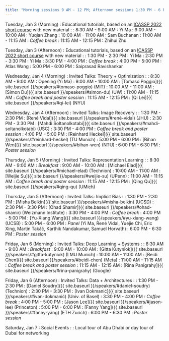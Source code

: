 ```yaml
---
title: "Morning sessions 9 AM - 12 PM; Afternoon sessions 1:30 PM - 6 PM"
---
```


Tuesday, Jan 3 (Morning)
: Educational tutorials, based on an [ICASSP 2022 short course](https://highdimdata-lowdimmodels-tutorial.github.io/) with new material
   : 
: 8:30 AM - 9:00 AM
   : Yi Ma
: 9:00 AM - 10:00 AM
   : Yuqian Zhang
: 10:00 AM - 11:00 AM
   : Sam Buchanan
: 11:00 AM - 11:15 AM
   : *Coffee break*
: 11:15 AM - 12:15 PM
   : Zhihui Zhu


Tuesday, Jan 3 (Afternoon)
: Educational tutorials, based on an [ICASSP 2022 short course](https://highdimdata-lowdimmodels-tutorial.github.io/) with new material
   : 
: 1:30 PM - 2:30 PM
   : Yi Ma
: 2:30 PM - 3:30 PM
   : Yi Ma
: 3:30 PM - 4:00 PM
   : *Coffee break*
: 4:00 PM - 5:00 PM
   : Atlas Wang
: 5:00 PM - 6:00 PM
   : Saiprasad Ravishankar

Wednesday, Jan 4 (Morning)
: Invited Talks: Theory + Optimization
   : 
: 8:30 AM - 9:00 AM
   : Opening (Yi Ma)
: 9:00 AM - 10:00 AM
   : [Tomaso Poggio]({{ site.baseurl }}/speakers/#tomaso-poggio) (MIT)
: 10:00 AM - 11:00 AM
   : [Simon Du]({{ site.baseurl }}/speakers/#simon-du) (UW)
: 11:00 AM - 11:15 AM
   : *Coffee break and poster session*
: 11:15 AM - 12:15 PM
   : [Qi Lei]({{ site.baseurl }}/speakers/#qi-lei) (NYU)

Wednesday, Jan 4 (Afternoon)
: Invited Talks: Image Recovery
   : 
: 1:30 PM - 2:30 PM
   : [René Vidal]({{ site.baseurl }}/speakers/#rené-vidal) (JHU)
: 2:30 PM - 3:30 PM
   : [Mahdi Soltanolkotabi]({{ site.baseurl }}/speakers/#mahdi-soltanolkotabi) (USC)
: 3:30 PM - 4:00 PM
   : *Coffee break and poster session*
: 4:00 PM - 5:00 PM
   : [Reinhard Heckel]({{ site.baseurl }}/speakers/#reinhard-heckel) (TU Munich)
: 5:00 PM - 6:00 PM
   : [Bihan Wen]({{ site.baseurl }}/speakers/#bihan-wen) (NTU)
: 6:00 PM - 6:30 PM
   : *Poster session*

Thursday, Jan 5 (Morning)
: Invited Talks: Representation Learning
   : 
: 8:30 AM - 9:00 AM
   : *Breakfast*
: 9:00 AM - 10:00 AM
   : [Michael Elad]({{ site.baseurl }}/speakers/#michael-elad) (Technion)
: 10:00 AM - 11:00 AM
   : [Weijie Su]({{ site.baseurl }}/speakers/#weijie-su) (UPenn)
: 11:00 AM - 11:15 AM
   : *Coffee break and poster session*
: 11:15 AM - 12:15 PM
   : [Qing Qu]({{ site.baseurl }}/speakers/#qing-qu) (UMich)

Thursday, Jan 5 (Afternoon)
: Invited Talks: Implicit Bias
   : 
: 1:30 PM - 2:30 PM
   : [Misha Belkin]({{ site.baseurl }}/speakers/#misha-belkin) (UCSD)
: 2:30 PM - 3:30 PM
   : [Ohad Shamir]({{ site.baseurl }}/speakers/#ohad-shamir) (Weizmann Institute)
: 3:30 PM - 4:00 PM
   : *Coffee break*
: 4:00 PM - 5:00 PM
   : [Yu-Xiang Wang]({{ site.baseurl }}/speakers/#yu-xiang-wang) (UCSB)
: 5:00 PM - 6:00 PM
   : *Panel* (Yi Ma, René Vidal, Yuejie Chi, Eric Xing, Martin Takáč, Karthik Nandakumar, Samuel Horvath)
: 6:00 PM - 6:30 PM
   : *Poster session*

Friday, Jan 6 (Morning)
: Invited Talks: Deep Learning + Systems
   : 
: 8:30 AM - 9:00 AM
   : *Breakfast*
: 9:00 AM - 10:00 AM
   : [Gitta Kutyniok]({{ site.baseurl }}/speakers/#gitta-kutyniok) (LMU Munich)
: 10:00 AM - 11:00 AM
   : [Beidi Chen]({{ site.baseurl }}/speakers/#beidi-chen) (Meta)
: 11:00 AM - 11:15 AM
   : *Coffee break and poster session*
: 11:15 AM - 12:15 AM
   : [Rina Panigrahy]({{ site.baseurl }}/speakers/#rina-panigrahy) (Google)

Friday, Jan 6 (Afternoon)
: Invited Talks: Data + Architectures
   : 
: 1:30 PM - 2:30 PM
   : [Daniel Soudry]({{ site.baseurl }}/speakers/#daniel-soudry) (Technion)
: 2:30 PM - 3:30 PM
   : [Ivan Dokmanić]({{ site.baseurl }}/speakers/#ivan-dokmanić) (Univ. of Basel)
: 3:30 PM - 4:00 PM
   : *Coffee break*
: 4:00 PM - 5:00 PM
   : [Jason Lee]({{ site.baseurl }}/speakers/#jason-lee) (Princeton)
: 5:00 PM - 6:00 PM
   : [Fanny Yang]({{ site.baseurl }}/speakers/#fanny-yang) (ETH Zurich)
: 6:00 PM - 6:30 PM
   : *Poster session*


Saturday, Jan 7
: Social Events
   : 
: Local tour of Abu Dhabi or day tour of Dubai for networking

